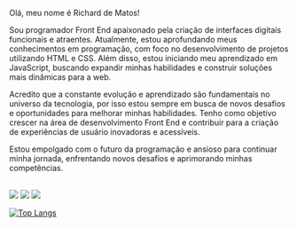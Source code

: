 Olá, meu nome é Richard de Matos!

Sou programador Front End apaixonado pela criação de interfaces digitais funcionais e atraentes. Atualmente, estou aprofundando meus conhecimentos em programação, com foco no desenvolvimento de projetos utilizando HTML e CSS. Além disso, estou iniciando meu aprendizado em JavaScript, buscando expandir minhas habilidades e construir soluções mais dinâmicas para a web.

Acredito que a constante evolução e aprendizado são fundamentais no universo da tecnologia, por isso estou sempre em busca de novos desafios e oportunidades para melhorar minhas habilidades. Tenho como objetivo crescer na área de desenvolvimento Front End e contribuir para a criação de experiências de usuário inovadoras e acessíveis.

Estou empolgado com o futuro da programação e ansioso para continuar minha jornada, enfrentando novos desafios e aprimorando minhas competências.

<br/>


<img src="https://img.shields.io/badge/HTML5-E34F26?style=for-the-badge&logo=html5&logoColor=white"/>
<img src="https://img.shields.io/badge/CSS3-1572B6?style=for-the-badge&logo=css3&logoColor=white"/>
<img src="https://img.shields.io/badge/JavaScript-F7DF1E?style=for-the-badge&logo=javascript&logoColor=black"/>

[![Top Langs](https://github-readme-stats.vercel.app/api/top-langs/?username=RicharddeMatosDev)](https://github.com/anuraghazra/github-readme-stats)
